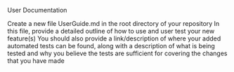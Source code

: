 User Documentation

Create a new file UserGuide.md in the root directory of your repository
In this file, provide a detailed outline of how to use and user test your new feature(s)
You should also provide a link/description of where your added automated tests can be found, along with a description of what is being tested and why you believe the tests are sufficient for covering the changes that you have made
